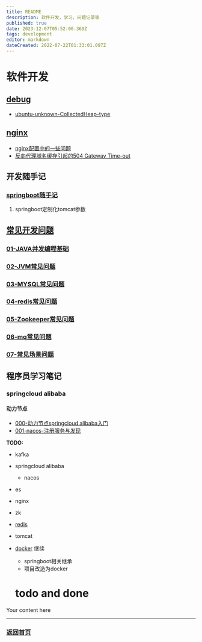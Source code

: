 ```yaml
---
title: README
description: 软件开发，学习，问题记录等
published: true
date: 2023-12-07T05:52:00.369Z
tags: development
editor: markdown
dateCreated: 2022-07-22T01:33:01.097Z
---
```


# 软件开发
## [debug](/development/debug)

- [ubuntu-unknown-CollectedHeap-type](/development/debug/ubuntu-unknown-CollectedHeap-type)

##  [nginx](/development/nginx)

- [nginx配置中的一些问题](/development/nginx/config)
- [反向代理域名缓存引起的504 Gateway Time-out](/development/nginx/proxy-dns-cache)


## 开发随手记

### [springboot随手记](/development/note/springboot)
001. springboot定制化tomcat参数


## [常见开发问题](/development/interview)
### [01-JAVA并发编程基础](/development/interview/gupao/01-concurrency)
### [02-JVM常见问题](/development/interview/gupao/02-jvm)
### [03-MYSQL常见问题](/development/interview/gupao/03-mysql)
### [04-redis常见问题](/development/interview/gupao/04-redis常见问题)
### [05-Zookeeper常见问题](/development/interview/gupao/05-Zookeeper常见问题)
### [06-mq常见问题](/development/interview/gupao/06-mq常见问题) 
### [07-常见场景问题](/development/interview/gupao/07-常见场景问题)
> 

## 程序员学习笔记

### springcloud alibaba
#### 动力节点
- [000-动力节点springcloud alibaba入门](/development/note/spring-cloud-alibaba/donglijiedian/index)
- [001-nacos-注册服务与发现](/development/note/spring-cloud-alibaba/donglijiedian/001-nacos-discovery)

**TODO:** 
- kafka
- springcloud alibaba
  - nacos
- es  
- nginx
- zk
- [redis](https://www.bilibili.com/video/BV1U24y1y7jF)
- tomcat 
- [docker](https://www.bilibili.com/video/BV1sb411X7oe/?spm_id_from=333.337.search-card.all.click) 继续
  - springboot相关继承
  - 项目改造为docker
  
  # todo and done
Your content here




---
### [返回首页](/home)